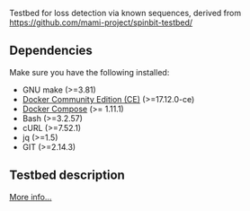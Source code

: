 Testbed for loss detection via known sequences, derived from https://github.com/mami-project/spinbit-testbed/

## Dependencies

Make sure you have the following installed:

- GNU make (>=3.81)
- [Docker Community Edition (CE)](https://docs.docker.com/install/) (>=17.12.0-ce)
- [Docker Compose](https://docs.docker.com/compose/install) (>= 1.11.1)
- Bash (>=3.2.57)
- cURL (>=7.52.1)
- jq (>=1.5)
- GIT (>=2.14.3)

## Testbed description

[More info...](testbed/README.md)
